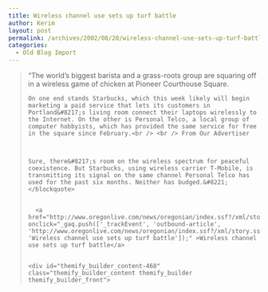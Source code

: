 ```yaml
---
title: Wireless channel use sets up turf battle
author: Kerim
layout: post
permalink: /archives/2002/08/20/wireless-channel-use-sets-up-turf-battle/
categories:
  - Old Blog Import
---
```


>   &#8220;The world&#8217;s biggest barista and a grass-roots group are squaring off in a wireless game of chicken at Pioneer Courthouse Square. 
>   
>   
>     On one end stands Starbucks, which this week likely will begin marketing a paid service that lets its customers in Portland&#8217;s living room connect their laptops wirelessly to the Internet. On the other is Personal Telco, a local group of computer hobbyists, which has provided the same service for free in the square since February.<br /> <br /> From Our Advertiser
>   
>   
>   
>     Sure, there&#8217;s room on the wireless spectrum for peaceful coexistence. But Starbucks, using wireless carrier T-Mobile, is transmitting its signal on the same channel Personal Telco has used for the past six months. Neither has budged.&#8221; </blockquote> 
>     
>     
>       <a href="http://www.oregonlive.com/news/oregonian/index.ssf?/xml/story.ssf/html_standard.xsl?/base/front_page/102975810817580.xml" onclick="_gaq.push(['_trackEvent', 'outbound-article', 'http://www.oregonlive.com/news/oregonian/index.ssf?/xml/story.ssf/html_standard.xsl?/base/front_page/102975810817580.xml', 'Wireless channel use sets up turf battle']);" >Wireless channel use sets up turf battle</a>
>     
>     
>     <div id="themify_builder_content-468" class="themify_builder_content themify_builder themify_builder_front">
>
>     
>     
>    
